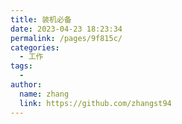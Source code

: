 ```yaml
---
title: 装机必备
date: 2023-04-23 18:23:34
permalink: /pages/9f815c/
categories:
  - 工作
tags:
  - 
author: 
  name: zhang
  link: https://github.com/zhangst94
---
```

